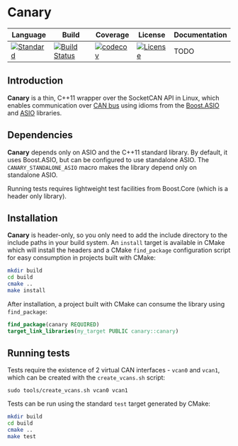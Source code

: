 # Canary

Language|Build|Coverage|License|Documentation|
|-------|-----|--------|-------|-------------|
|[![Standard](https://img.shields.io/badge/C%2B%2B-11-blue.svg)](https://en.wikipedia.org/wiki/C%2B%2B#Standardization) | [![Build Status](https://dev.azure.com/damianjarek93/canary/_apis/build/status/djarek.canary?branchName=master)](https://dev.azure.com/damianjarek93/canary/_build/latest?definitionId=11&branchName=master) | [![codecov](https://codecov.io/gh/djarek/canary/branch/master/graph/badge.svg)](https://codecov.io/gh/djarek/canary) | [![License](https://img.shields.io/badge/license-BSL%201.0-blue.svg)](https://opensource.org/licenses/BSL-1.0) | TODO

## Introduction

**Canary** is a thin, C++11 wrapper over the SocketCAN API in Linux, which
enables communication over [CAN bus](https://en.wikipedia.org/wiki/CAN_bus)
using idioms from the [Boost.ASIO](https://github.com/boostorg/asio) and
[ASIO](https://github.com/chriskohlhoff/asio) libraries.

## Dependencies

**Canary** depends only on ASIO and the C++11 standard library. By default, it
uses Boost.ASIO, but can be configured to use standalone ASIO. The
`CANARY_STANDALONE_ASIO` macro makes the library depend only on standalone ASIO.

Running tests requires lightweight test facilities from Boost.Core (which is a
header only library).

## Installation
**Canary** is header-only, so you only need to add the include directory to the
include paths in your build system. An `install` target is available in CMake
which will install the headers and a CMake `find_package` configuration script
for easy consumption in projects built with CMake:
```bash
mkdir build
cd build
cmake ..
make install
```

After installation, a project built with CMake can consume the library using
`find_package`:
```cmake
find_package(canary REQUIRED)
target_link_libraries(my_target PUBLIC canary::canary)
```

## Running tests
Tests require the existence of 2 virtual CAN interfaces - `vcan0` and `vcan1`,
which can be created with the `create_vcans.sh` script:
```
sudo tools/create_vcans.sh vcan0 vcan1
```

Tests can be run using the standard `test` target generated by CMake:
```bash
mkdir build
cd build
cmake ..
make test
```
